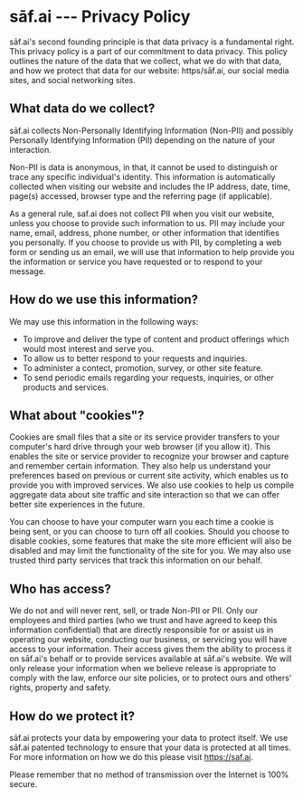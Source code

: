 # sāf.ai \-\-- Privacy Policy

sāf.ai's second founding principle is that data privacy is a fundamental
right. This privacy policy is a part of our commitment to data privacy.
This policy outlines the nature of the data that we collect, what we do
with that data, and how we protect that data for our website:
https/sāf.ai, our social media sites, and social networking sites.

## What data do we collect?

sāf.ai collects Non-Personally Identifying Information (Non-PII) and
possibly Personally Identifying Information (PII) depending on the
nature of your interaction.

Non-PII is data is anonymous, in that, it cannot be used to distinguish
or trace any specific individual\'s identity. This information is
automatically collected when visiting our website and includes the IP
address, date, time, page(s) accessed, browser type and the referring
page (if applicable).

As a general rule, saf.ai does not collect PII when you visit our
website, unless you choose to provide such information to us. PII may
include your name, email, address, phone number, or other information
that identifies you personally. If you choose to provide us with PII, by
completing a web form or sending us an email, we will use that
information to help provide you the information or service you have
requested or to respond to your message.

## How do we use this information?

We may use this information in the following ways:

-   To improve and deliver the type of content and product offerings
    which would most interest and serve you.
-   To allow us to better respond to your requests and inquiries.
-   To administer a contect, promotion, survey, or other site feature.
-   To send periodic emails regarding your requests, inquiries, or other
    products and services.

## What about "cookies"?

Cookies are small files that a site or its service provider transfers to
your computer's hard drive through your web browser (if you allow it).
This enables the site or service provider to recognize your browser and
capture and remember certain information. They also help us understand
your preferences based on previous or current site activity, which
enables us to provide you with improved services. We also use cookies to
help us compile aggregate data about site traffic and site interaction
so that we can offer better site experiences in the future.

You can choose to have your computer warn you each time a cookie is
being sent, or you can choose to turn off all cookies. Should you choose
to disable cookies, some features that make the site more efficient will
also be disabled and may limit the functionality of the site for you. We
may also use trusted third party services that track this information on
our behalf.

## Who has access?

We do not and will never rent, sell, or trade Non-PII or PII. Only our
employees and third parties (who we trust and have agreed to keep this
information confidential) that are directly responsible for or assist us
in operating our website, conducting our business, or servicing you will
have access to your information. Their access gives them the ability to
process it on sāf.ai\'s behalf or to provide services available at
sāf.ai\'s website. We will only release your information when we believe
release is appropriate to comply with the law, enforce our site
policies, or to protect ours and others' rights, property and safety.

## How do we protect it?

sāf.ai protects your data by empowering your data to protect itself. We
use sāf.ai patented technology to ensure that your data is protected at
all times. For more information on how we do this please visit
<https://saf.ai>.

Please remember that no method of transmission over the Internet is 100%
secure.
